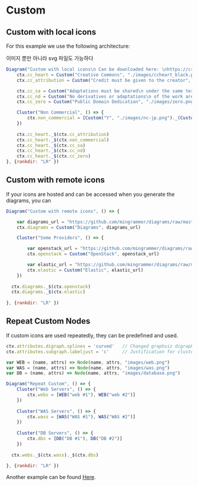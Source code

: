 # Custom

## Custom with local icons

For this example we use the following architecture:

이미지 뿐만 아니라 svg 파일도 가능하다

```js
Diagram("Custom with local icons\n Can be downloaded here: \nhttps://creativecommons.org/about/downloads/", () => {
	ctx.cc_heart = Custom("Creative Commons", "./images/ccheart_black.png")
	ctx.cc_attribution = Custom("Credit must be given to the creator", "./images/by.png")

	ctx.cc_sa = Custom("Adaptations must be shared\n under the same terms", "./images/sa.png")
	ctx.cc_nd = Custom("No derivatives or adaptations\n of the work are permitted", "./images/nd.png")
	ctx.cc_zero = Custom("Public Domain Dedication", "./images/zero.png")

	Cluster("Non Commercial", () => {
		ctx.non_commercial = [Custom("Y", "./images/nc-jp.png")._(Custom("E", "./images/nc-eu.png"))._(Custom("S", "./images/nc.png"))]
	})
	
	ctx.cc_heart._$(ctx.cc_attribution)
	ctx.cc_heart._$(ctx.non_commercial)
	ctx.cc_heart._$(ctx.cc_sa)
	ctx.cc_heart._$(ctx.cc_nd)
	ctx.cc_heart._$(ctx.cc_zero)
}, {rankdir: "LR" })
```


## Custom with remote icons

If your icons are hosted and can be accessed when you generate the diagrams, you can

```js
Diagram("Custom with remote icons", () => {

	var diagrams_url = "https://github.com/mingrammer/diagrams/raw/master/assets/img/diagrams.png"
	ctx.diagrams = Custom("Diagrams", diagrams_url)

	Cluster("Some Providers", () => {

		var openstack_url = "https://github.com/mingrammer/diagrams/raw/master/resources/openstack/openstack.png"
		ctx.openstack = Custom("OpenStack", openstack_url)

		var elastic_url = "https://github.com/mingrammer/diagrams/raw/master/resources/elastic/saas/elastic.png"
		ctx.elastic = Custom("Elastic", elastic_url)
	})
	
  ctx.diagrams._$(ctx.openstack)
  ctx.diagrams._$(ctx.elastic)
  
}, {rankdir: "LR" })
```

## Repeat Custom Nodes

If custom icons are used repeatedly, they can be predefined and used.

```js
ctx.attributes.digraph.splines = 'curved'	// Changed graphviz digraph splines
ctx.attributes.subgraph.labeljust = 'c'		// Justification for cluster labels

var WEB = (name, attrs) => Node(name, attrs, "images/web.png")
var WAS = (name, attrs) => Node(name, attrs, "images/was.png")
var DB = (name, attrs) => Node(name, attrs, "images/database.png")

Diagram("Repeat Custom", () => {
	Cluster("Web Servers", () => {
		ctx.webs = [WEB("web #1"), WEB("web #2")]
	})
	
	Cluster("WAS Servers", () => {
		ctx.wass = [WAS("WAS #1"), WAS("WAS #2")]
	})
	
	Cluster("DB Servers", () => {
		ctx.dbs = [DB("DB #1"), DB("DB #2")]
	})
	
  ctx.webs._$(ctx.wass)._$(ctx.dbs)
  
}, {rankdir: "LR" })
```


Another example can be found [Here](getting-started/examples#rabbitmq-consumers-with-custom-nodes).
